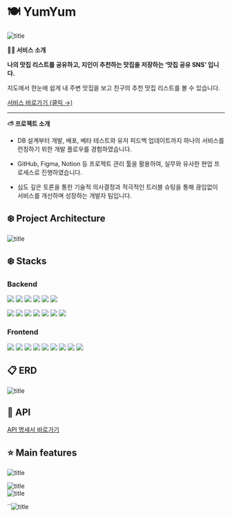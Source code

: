 # 🍽️ YumYum
![title](https://www.notion.so/image/https%3A%2F%2Fs3-us-west-2.amazonaws.com%2Fsecure.notion-static.com%2F5ab018df-bc9c-4c4f-bd95-814af6f24ee6%2FYumYum2.png?table=block&id=20e6f37a-6e87-4d96-9ac2-ed5d38ff634f&spaceId=9b2d7abe-1440-407f-a4b1-9d97908075f6&width=2000&userId=c5049af8-d03e-42ff-b646-e5e6a17fc55d&cache=v2)   

**✍🏻 서비스 소개**

**나의 맛집 리스트를 공유하고, 지인이 추천하는 맛집을 저장하는 ‘맛집 공유 SNS’ 입니다.**

지도에서 한눈에 쉽게  내 주변 맛집을 보고 친구의 추천 맛집 리스트를 볼 수 있습니다.

[서비스 바로가기 (클릭 →) ](https://yumyumdb.com/)   

---


**⛅️ 프로젝트 소개**

- DB 설계부터 개발, 배포, 베타 테스트와 유저 피드백 업데이트까지 하나의 서비스를 런칭하기 위한 개발 플로우를 경험하였습니다. 

- GitHub, Figma, Notion 등 프로젝트 관리 툴을 활용하여, 실무와 유사한 현업 프로세스로 진행하였습니다. 

- 심도 깊은 토론을 통한 기술적 의사결정과 적극적인 트러블 슈팅을 통해 끊임없이 서비스를 개선하며 성장하는 개발자 팀입니다. 





## ❄️ Project Architecture

![title](https://www.notion.so/image/https%3A%2F%2Fs3-us-west-2.amazonaws.com%2Fsecure.notion-static.com%2Fbe57b2e2-28bd-42f3-8780-ffebd2f9b83e%2FYUMYUM_8Avengers_%25EC%25B5%259C%25EC%25A2%2585%25EB%25B0%259C%25ED%2591%259CPPT.png?table=block&id=500423b8-d78f-45fa-b03d-3e2a1345ac0d&spaceId=9b2d7abe-1440-407f-a4b1-9d97908075f6&width=2000&userId=c5049af8-d03e-42ff-b646-e5e6a17fc55d&cache=v2)   
 


## ❄️ Stacks

### Backend

<img src="https://img.shields.io/badge/typescript-3178C6?style=for-the-badge&logo=typescript&logoColor=black"> <img src="https://img.shields.io/badge/node.js-339933?style=for-the-badge&logo=Node.js&logoColor=white"> <img src="https://img.shields.io/badge/NestJS-E0234E?style=for-the-badge&logo=NestJS&logoColor=white"> <img src="https://img.shields.io/badge/mysql-4479A1?style=for-the-badge&logo=mysql&logoColor=white"> <img src="https://img.shields.io/badge/Jest-C21325?style=for-the-badge&logo=Jest&logoColor=white"> <img src="https://img.shields.io/badge/nginx-009639?style=for-the-badge&logo=nginx&logoColor=white">

<img src="https://img.shields.io/badge/amazonaws-232F3E?style=for-the-badge&logo=amazonaws&logoColor=white"> <img src="https://img.shields.io/badge/amazonec2-FF9900?style=for-the-badge&logo=amazonec2&logoColor=white"> <img src="https://img.shields.io/badge/amazonrds-527FFF?style=for-the-badge&logo=amazonrds&logoColor=white"> <img src="https://img.shields.io/badge/amazons3-569A31?style=for-the-badge&logo=amazons3&logoColor=white"> <img src="https://img.shields.io/badge/pm2-2B037A?style=for-the-badge&logo=pm2&logoColor=white">
 <img src="https://img.shields.io/badge/git-F05032?style=for-the-badge&logo=git&logoColor=white"> <img src="https://img.shields.io/badge/github-181717?style=for-the-badge&logo=github&logoColor=white"> 



### Frontend
<img src="https://img.shields.io/badge/javascript-F7DF1E?style=for-the-badge&logo=javascript&logoColor=black"> <img src="https://img.shields.io/badge/react-61DAFB?style=for-the-badge&logo=react&logoColor=black"> <img src="https://img.shields.io/badge/Atom-66595C?style=for-the-badge&logo=Atom&logoColor=white">
 <img src="https://img.shields.io/badge/tailwindcss-06B6D4?style=for-the-badge&logo=tailwindcss&logoColor=white"> <img src="https://img.shields.io/badge/Axios-5A29E4?style=for-the-badge&logo=Axios&logoColor=white">
 <img src="https://img.shields.io/badge/amazonaws-232F3E?style=for-the-badge&logo=amazonaws&logoColor=white"> <img src="https://img.shields.io/badge/Vercel-000000?style=for-the-badge&logo=Vercel&logoColor=white"> <img src="https://img.shields.io/badge/git-F05032?style=for-the-badge&logo=git&logoColor=white"> <img src="https://img.shields.io/badge/github-181717?style=for-the-badge&logo=github&logoColor=white">


## 📋 ERD
![title](https://www.notion.so/image/https%3A%2F%2Fs3-us-west-2.amazonaws.com%2Fsecure.notion-static.com%2F959bc85a-6547-4fcc-b93f-7a11157b7afa%2FUntitled.png?table=block&id=b5405cb5-ae16-42fb-af83-c507fdc59760&spaceId=9b2d7abe-1440-407f-a4b1-9d97908075f6&width=2000&userId=c5049af8-d03e-42ff-b646-e5e6a17fc55d&cache=v2)   

## 🔎 API
[API 명세서 바로가기](https://plucky-summer-2c4.notion.site/1d8ca1a3eaad4f19b66bef99ab38e342?v=0445a1b8df1a42709e78c9627653239b)   



## ⭐️ Main features

![title](https://plucky-summer-2c4.notion.site/image/https%3A%2F%2Fs3-us-west-2.amazonaws.com%2Fsecure.notion-static.com%2F78fba69a-b8c7-4f16-854e-9a476d63e048%2F1.png?id=6be63095-deca-41bc-a3f9-148dab46646a&table=block&spaceId=9b2d7abe-1440-407f-a4b1-9d97908075f6&width=2000&userId=&cache=v2)   

![title](https://plucky-summer-2c4.notion.site/image/https%3A%2F%2Fs3-us-west-2.amazonaws.com%2Fsecure.notion-static.com%2F4e2ceafd-80c8-43d2-829e-55eb33f4aa22%2F2.png?id=4b7f8b07-d545-479e-855a-949ffdbf1b0e&table=block&spaceId=9b2d7abe-1440-407f-a4b1-9d97908075f6&width=2000&userId=&cache=v2)   
![title](https://plucky-summer-2c4.notion.site/image/https%3A%2F%2Fs3-us-west-2.amazonaws.com%2Fsecure.notion-static.com%2F1b962ed8-aebc-43e3-b0da-05024f4675be%2F3.png?id=a15ffa84-3f12-43fa-b5bd-5d7e5460b7db&table=block&spaceId=9b2d7abe-1440-407f-a4b1-9d97908075f6&width=2000&userId=&cache=v2)   


``![title](https://plucky-summer-2c4.notion.site/image/https%3A%2F%2Fs3-us-west-2.amazonaws.com%2Fsecure.notion-static.com%2F5ef6a1fb-e8fa-4b47-ad8b-3b400661571b%2F4.png?id=7e286c26-fad1-487f-95d9-da8ffc3c287a&table=block&spaceId=9b2d7abe-1440-407f-a4b1-9d97908075f6&width=2000&userId=&cache=v2)   

